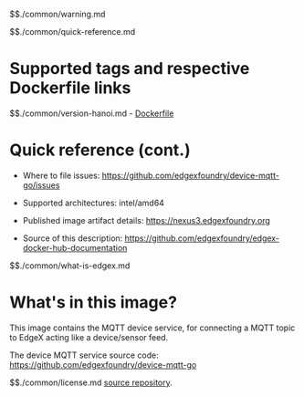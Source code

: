 $$./common/warning.md

$$./common/quick-reference.md

# Supported tags and respective Dockerfile links

$$./common/version-hanoi.md
        - [Dockerfile](https://github.com/edgexfoundry/device-mqtt-go/blob/v1.3.0/Dockerfile)

# Quick reference (cont.)

- Where to file issues: https://github.com/edgexfoundry/device-mqtt-go/issues

- Supported architectures: intel/amd64

- Published image artifact details: https://nexus3.edgexfoundry.org

- Source of this description: https://github.com/edgexfoundry/edgex-docker-hub-documentation

$$./common/what-is-edgex.md

# What's in this image?

This image contains the MQTT device service, for connecting a MQTT topic to EdgeX acting like a device/sensor feed.

The device MQTT service source code: https://github.com/edgexfoundry/device-mqtt-go

$$./common/license.md
[source repository](https://github.com/edgexfoundry/device-mqtt-go/blob/v1.3.0/Attribution.txt).